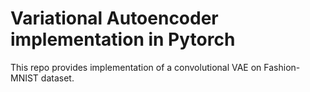 # Variational Autoencoder implementation in Pytorch

This repo provides implementation of a convolutional VAE on Fashion-MNIST dataset.   

